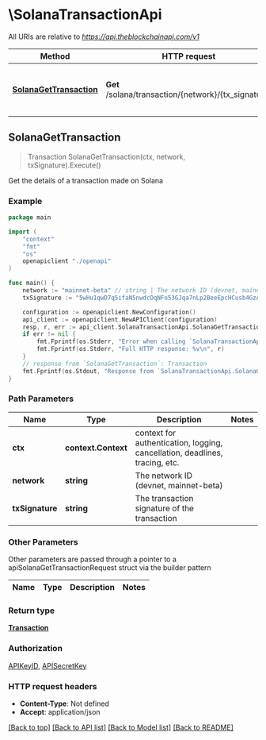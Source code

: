 # \SolanaTransactionApi

All URIs are relative to *https://api.theblockchainapi.com/v1*

Method | HTTP request | Description
------------- | ------------- | -------------
[**SolanaGetTransaction**](SolanaTransactionApi.md#SolanaGetTransaction) | **Get** /solana/transaction/{network}/{tx_signature} | Get the details of a transaction made on Solana



## SolanaGetTransaction

> Transaction SolanaGetTransaction(ctx, network, txSignature).Execute()

Get the details of a transaction made on Solana



### Example

```go
package main

import (
    "context"
    "fmt"
    "os"
    openapiclient "./openapi"
)

func main() {
    network := "mainnet-beta" // string | The network ID (devnet, mainnet-beta)
    txSignature := "5wHu1qwD7q5ifaN5nwdcDqNFo53GJqa7nLp2BeeEpcHCusb4GzARz4GjgzsEHMkBMgCJMGa6GSQ1VG96Exv8kt2W" // string | The transaction signature of the transaction

    configuration := openapiclient.NewConfiguration()
    api_client := openapiclient.NewAPIClient(configuration)
    resp, r, err := api_client.SolanaTransactionApi.SolanaGetTransaction(context.Background(), network, txSignature).Execute()
    if err != nil {
        fmt.Fprintf(os.Stderr, "Error when calling `SolanaTransactionApi.SolanaGetTransaction``: %v\n", err)
        fmt.Fprintf(os.Stderr, "Full HTTP response: %v\n", r)
    }
    // response from `SolanaGetTransaction`: Transaction
    fmt.Fprintf(os.Stdout, "Response from `SolanaTransactionApi.SolanaGetTransaction`: %v\n", resp)
}
```

### Path Parameters


Name | Type | Description  | Notes
------------- | ------------- | ------------- | -------------
**ctx** | **context.Context** | context for authentication, logging, cancellation, deadlines, tracing, etc.
**network** | **string** | The network ID (devnet, mainnet-beta) | 
**txSignature** | **string** | The transaction signature of the transaction | 

### Other Parameters

Other parameters are passed through a pointer to a apiSolanaGetTransactionRequest struct via the builder pattern


Name | Type | Description  | Notes
------------- | ------------- | ------------- | -------------



### Return type

[**Transaction**](Transaction.md)

### Authorization

[APIKeyID](../README.md#APIKeyID), [APISecretKey](../README.md#APISecretKey)

### HTTP request headers

- **Content-Type**: Not defined
- **Accept**: application/json

[[Back to top]](#) [[Back to API list]](../README.md#documentation-for-api-endpoints)
[[Back to Model list]](../README.md#documentation-for-models)
[[Back to README]](../README.md)

